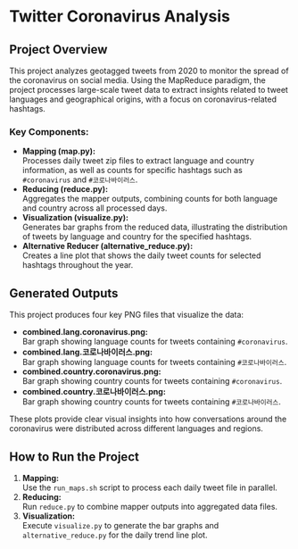 # Twitter Coronavirus Analysis

## Project Overview

This project analyzes geotagged tweets from 2020 to monitor the spread of the coronavirus on social media. Using the MapReduce paradigm, the project processes large-scale tweet data to extract insights related to tweet languages and geographical origins, with a focus on coronavirus-related hashtags.

### Key Components:
- **Mapping (map.py):**  
  Processes daily tweet zip files to extract language and country information, as well as counts for specific hashtags such as `#coronavirus` and `#코로나바이러스`.
- **Reducing (reduce.py):**  
  Aggregates the mapper outputs, combining counts for both language and country across all processed days.
- **Visualization (visualize.py):**  
  Generates bar graphs from the reduced data, illustrating the distribution of tweets by language and country for the specified hashtags.
- **Alternative Reducer (alternative_reduce.py):**  
  Creates a line plot that shows the daily tweet counts for selected hashtags throughout the year.

## Generated Outputs

This project produces four key PNG files that visualize the data:

- **combined.lang.coronavirus.png:**  
  Bar graph showing language counts for tweets containing `#coronavirus`.
- **combined.lang.코로나바이러스.png:**  
  Bar graph showing language counts for tweets containing `#코로나바이러스`.
- **combined.country.coronavirus.png:**  
  Bar graph showing country counts for tweets containing `#coronavirus`.
- **combined.country.코로나바이러스.png:**  
  Bar graph showing country counts for tweets containing `#코로나바이러스`.

These plots provide clear visual insights into how conversations around the coronavirus were distributed across different languages and regions.

## How to Run the Project

1. **Mapping:**  
   Use the `run_maps.sh` script to process each daily tweet file in parallel.
2. **Reducing:**  
   Run `reduce.py` to combine mapper outputs into aggregated data files.
3. **Visualization:**  
   Execute `visualize.py` to generate the bar graphs and `alternative_reduce.py` for the daily trend line plot.
